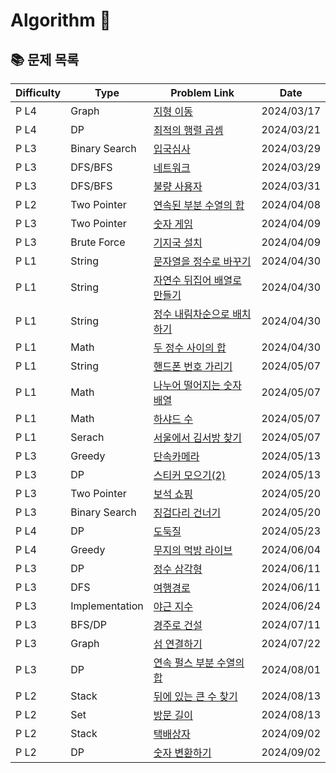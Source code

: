 # Algorithm 🥕

## 📚 문제 목록

| Difficulty | Type           | Problem Link                                                                                   | Date       |
| ---------- | -------------- | ---------------------------------------------------------------------------------------------- | ---------- |
| P L4       | Graph          | [지형 이동](https://school.programmers.co.kr/learn/courses/30/lessons/62050)                   | 2024/03/17 |
| P L4       | DP             | [최적의 행렬 곱셈](https://school.programmers.co.kr/learn/courses/30/lessons/12942)            | 2024/03/21 |
| P L3       | Binary Search  | [입국심사](https://school.programmers.co.kr/learn/courses/30/lessons/43238)                    | 2024/03/29 |
| P L3       | DFS/BFS        | [네트워크](https://school.programmers.co.kr/learn/courses/30/lessons/43162)                    | 2024/03/29 |
| P L3       | DFS/BFS        | [불량 사용자](https://school.programmers.co.kr/learn/courses/30/lessons/64064)                 | 2024/03/31 |
| P L2       | Two Pointer    | [연속된 부분 수열의 합](https://school.programmers.co.kr/learn/courses/30/lessons/178870)      | 2024/04/08 |
| P L3       | Two Pointer    | [숫자 게임](https://school.programmers.co.kr/learn/courses/30/lessons/12987)                   | 2024/04/09 |
| P L3       | Brute Force    | [기지국 설치](https://school.programmers.co.kr/learn/courses/30/lessons/12979)                 | 2024/04/09 |
| P L1       | String         | [문자열을 정수로 바꾸기](https://school.programmers.co.kr/learn/courses/30/lessons/12925)      | 2024/04/30 |
| P L1       | String         | [자연수 뒤집어 배열로 만들기](https://school.programmers.co.kr/learn/courses/30/lessons/12932) | 2024/04/30 |
| P L1       | String         | [정수 내림차순으로 배치하기](https://school.programmers.co.kr/learn/courses/30/lessons/12933)  | 2024/04/30 |
| P L1       | Math           | [두 정수 사이의 합](https://school.programmers.co.kr/learn/courses/30/lessons/12912)           | 2024/04/30 |
| P L1       | String         | [핸드폰 번호 가리기](https://school.programmers.co.kr/learn/courses/30/lessons/12948)          | 2024/05/07 |
| P L1       | Math           | [나누어 떨어지는 숫자 배열](https://school.programmers.co.kr/learn/courses/30/lessons/12910)   | 2024/05/07 |
| P L1       | Math           | [하샤드 수](https://school.programmers.co.kr/learn/courses/30/lessons/12947)                   | 2024/05/07 |
| P L1       | Serach         | [서울에서 김서방 찾기](https://school.programmers.co.kr/learn/courses/30/lessons/12919)        | 2024/05/07 |
| P L3       | Greedy         | [단속카메라](https://school.programmers.co.kr/learn/courses/30/lessons/42884)                  | 2024/05/13 |
| P L3       | DP             | [스티커 모으기(2)](https://school.programmers.co.kr/learn/courses/30/lessons/12971)            | 2024/05/13 |
| P L3       | Two Pointer    | [보석 쇼핑](https://school.programmers.co.kr/learn/courses/30/lessons/67258)                   | 2024/05/20 |
| P L3       | Binary Search  | [징검다리 건너기](https://school.programmers.co.kr/learn/courses/30/lessons/64062)             | 2024/05/20 |
| P L4       | DP             | [도둑질](https://school.programmers.co.kr/learn/courses/30/lessons/42897)                      | 2024/05/23 |
| P L4       | Greedy         | [무지의 먹방 라이브](https://school.programmers.co.kr/learn/courses/30/lessons/42891)          | 2024/06/04 |
| P L3       | DP             | [정수 삼각형](https://school.programmers.co.kr/learn/courses/30/lessons/43105)                 | 2024/06/11 |
| P L3       | DFS            | [여행경로](https://school.programmers.co.kr/learn/courses/30/lessons/43164)                    | 2024/06/11 |
| P L3       | Implementation | [야근 지수](https://school.programmers.co.kr/learn/courses/30/lessons/12927)                   | 2024/06/24 |
| P L3       | BFS/DP         | [경주로 건설](https://school.programmers.co.kr/learn/courses/30/lessons/67259)                 | 2024/07/11 |
| P L3       | Graph          | [섬 연결하기](https://school.programmers.co.kr/learn/courses/30/lessons/42861)                 | 2024/07/22 |
| P L3       | DP             | [연속 펄스 부분 수열의 합](https://school.programmers.co.kr/learn/courses/30/lessons/161988)   | 2024/08/01 |
| P L2       | Stack          | [뒤에 있는 큰 수 찾기](https://school.programmers.co.kr/learn/courses/30/lessons/154539)       | 2024/08/13 |
| P L2       | Set            | [방문 길이](https://school.programmers.co.kr/learn/courses/30/lessons/49994)                   | 2024/08/13 |
| P L2       | Stack          | [택배상자](https://school.programmers.co.kr/learn/courses/30/lessons/131704)                   | 2024/09/02 |
| P L2       | DP             | [숫자 변환하기](https://school.programmers.co.kr/learn/courses/30/lessons/154538)              | 2024/09/02 |
